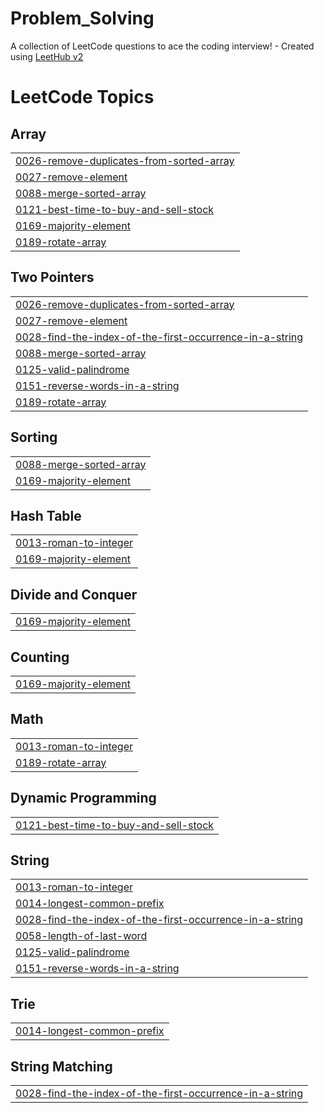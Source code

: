 # Problem_Solving
A collection of LeetCode questions to ace the coding interview! - Created using [LeetHub v2](https://github.com/arunbhardwaj/LeetHub-2.0)

<!---LeetCode Topics Start-->
# LeetCode Topics
## Array
|  |
| ------- |
| [0026-remove-duplicates-from-sorted-array](https://github.com/DaTaj-ai/Problem_Solving/tree/master/0026-remove-duplicates-from-sorted-array) |
| [0027-remove-element](https://github.com/DaTaj-ai/Problem_Solving/tree/master/0027-remove-element) |
| [0088-merge-sorted-array](https://github.com/DaTaj-ai/Problem_Solving/tree/master/0088-merge-sorted-array) |
| [0121-best-time-to-buy-and-sell-stock](https://github.com/DaTaj-ai/Problem_Solving/tree/master/0121-best-time-to-buy-and-sell-stock) |
| [0169-majority-element](https://github.com/DaTaj-ai/Problem_Solving/tree/master/0169-majority-element) |
| [0189-rotate-array](https://github.com/DaTaj-ai/Problem_Solving/tree/master/0189-rotate-array) |
## Two Pointers
|  |
| ------- |
| [0026-remove-duplicates-from-sorted-array](https://github.com/DaTaj-ai/Problem_Solving/tree/master/0026-remove-duplicates-from-sorted-array) |
| [0027-remove-element](https://github.com/DaTaj-ai/Problem_Solving/tree/master/0027-remove-element) |
| [0028-find-the-index-of-the-first-occurrence-in-a-string](https://github.com/DaTaj-ai/Problem_Solving/tree/master/0028-find-the-index-of-the-first-occurrence-in-a-string) |
| [0088-merge-sorted-array](https://github.com/DaTaj-ai/Problem_Solving/tree/master/0088-merge-sorted-array) |
| [0125-valid-palindrome](https://github.com/DaTaj-ai/Problem_Solving/tree/master/0125-valid-palindrome) |
| [0151-reverse-words-in-a-string](https://github.com/DaTaj-ai/Problem_Solving/tree/master/0151-reverse-words-in-a-string) |
| [0189-rotate-array](https://github.com/DaTaj-ai/Problem_Solving/tree/master/0189-rotate-array) |
## Sorting
|  |
| ------- |
| [0088-merge-sorted-array](https://github.com/DaTaj-ai/Problem_Solving/tree/master/0088-merge-sorted-array) |
| [0169-majority-element](https://github.com/DaTaj-ai/Problem_Solving/tree/master/0169-majority-element) |
## Hash Table
|  |
| ------- |
| [0013-roman-to-integer](https://github.com/DaTaj-ai/Problem_Solving/tree/master/0013-roman-to-integer) |
| [0169-majority-element](https://github.com/DaTaj-ai/Problem_Solving/tree/master/0169-majority-element) |
## Divide and Conquer
|  |
| ------- |
| [0169-majority-element](https://github.com/DaTaj-ai/Problem_Solving/tree/master/0169-majority-element) |
## Counting
|  |
| ------- |
| [0169-majority-element](https://github.com/DaTaj-ai/Problem_Solving/tree/master/0169-majority-element) |
## Math
|  |
| ------- |
| [0013-roman-to-integer](https://github.com/DaTaj-ai/Problem_Solving/tree/master/0013-roman-to-integer) |
| [0189-rotate-array](https://github.com/DaTaj-ai/Problem_Solving/tree/master/0189-rotate-array) |
## Dynamic Programming
|  |
| ------- |
| [0121-best-time-to-buy-and-sell-stock](https://github.com/DaTaj-ai/Problem_Solving/tree/master/0121-best-time-to-buy-and-sell-stock) |
## String
|  |
| ------- |
| [0013-roman-to-integer](https://github.com/DaTaj-ai/Problem_Solving/tree/master/0013-roman-to-integer) |
| [0014-longest-common-prefix](https://github.com/DaTaj-ai/Problem_Solving/tree/master/0014-longest-common-prefix) |
| [0028-find-the-index-of-the-first-occurrence-in-a-string](https://github.com/DaTaj-ai/Problem_Solving/tree/master/0028-find-the-index-of-the-first-occurrence-in-a-string) |
| [0058-length-of-last-word](https://github.com/DaTaj-ai/Problem_Solving/tree/master/0058-length-of-last-word) |
| [0125-valid-palindrome](https://github.com/DaTaj-ai/Problem_Solving/tree/master/0125-valid-palindrome) |
| [0151-reverse-words-in-a-string](https://github.com/DaTaj-ai/Problem_Solving/tree/master/0151-reverse-words-in-a-string) |
## Trie
|  |
| ------- |
| [0014-longest-common-prefix](https://github.com/DaTaj-ai/Problem_Solving/tree/master/0014-longest-common-prefix) |
## String Matching
|  |
| ------- |
| [0028-find-the-index-of-the-first-occurrence-in-a-string](https://github.com/DaTaj-ai/Problem_Solving/tree/master/0028-find-the-index-of-the-first-occurrence-in-a-string) |
<!---LeetCode Topics End-->